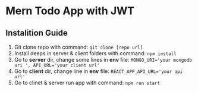 # Mern Todo App with JWT

## Instalition Guide

1. Git clone repo with command: `git clone [repo url]`
2. Install deeps in server & client folders with command: `npm install`
3. Go to **server** dir, change some lines in **env** file: `MONGO_URI='your mongodb uri ', API_URL='your client url'`
4. Go to **client** dir, change line in **env** file: `REACT_APP_API_URL='your api url'`
5. Go to clinet & server run app with command: `npm run start`
